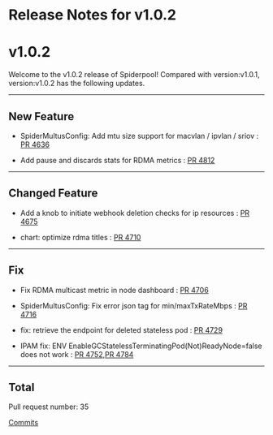 # Release Notes for v1.0.2

# v1.0.2
Welcome to the v1.0.2 release of Spiderpool!
Compared with version:v1.0.1, version:v1.0.2 has the following updates.

***

## New Feature

* SpiderMultusConfig: Add mtu size support for macvlan / ipvlan / sriov : [PR 4636](https://github.com/spidernet-io/spiderpool/pull/4636)

* Add pause and discards stats for RDMA metrics : [PR 4812](https://github.com/spidernet-io/spiderpool/pull/4812)



***

## Changed Feature

* Add a knob to initiate webhook deletion checks for ip resources : [PR 4675](https://github.com/spidernet-io/spiderpool/pull/4675)

* chart: optimize rdma titles : [PR 4710](https://github.com/spidernet-io/spiderpool/pull/4710)



***

## Fix

* Fix RDMA multicast metric in node dashboard : [PR 4706](https://github.com/spidernet-io/spiderpool/pull/4706)

* SpiderMultusConfig: Fix error json tag for min/maxTxRateMbps : [PR 4716](https://github.com/spidernet-io/spiderpool/pull/4716)

* fix: retrieve the endpoint for deleted stateless pod : [PR 4729](https://github.com/spidernet-io/spiderpool/pull/4729)

* IPAM fix: ENV EnableGCStatelessTerminatingPod(Not)ReadyNode=false does not work : [PR 4752](https://github.com/spidernet-io/spiderpool/pull/4752),[PR 4784](https://github.com/spidernet-io/spiderpool/pull/4784)

***

## Total 

Pull request number: 35

[ Commits ](https://github.com/spidernet-io/spiderpool/compare/v1.0.1...v1.0.2)
